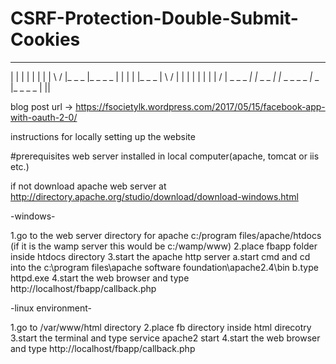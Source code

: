 # CSRF-Protection-Double-Submit-Cookies
 _ _ _ _   _ _ _ _    _ _ _ _    _ _ _ _   _ _ _ _   _ _ _ _   _ _ _ _ _ _   _      _
|         |          |       |  |             |     |               |         \    /
|_ _ _    |_ _ _ _   |       |  |             |     |_ _ _          |          \  /
|                 |  |       |  |             |     |               |           \/ 
|          _ _ _ _|  |_ _ _ _|  |_ _ _ _   _ _|_ _  |_ _ _ _        |           ||


blog post url -> https://fsocietylk.wordpress.com/2017/05/15/facebook-app-with-oauth-2-0/

instructions for locally setting up the website

#prerequisites
  web server installed in local computer(apache, tomcat or iis etc.)

if not download apache web server at http://directory.apache.org/studio/download/download-windows.html

-windows-

1.go to the web server directory
for apache c:/program files/apache/htdocs (if it is the wamp server this would be c:/wamp/www)
2.place fbapp folder inside htdocs directory
3.start the apache http server
  a.start cmd and cd into the c:\program files\apache software foundation\apache2.4\bin
  b.type httpd.exe
4.start the web browser and type http://localhost/fbapp/callback.php

-linux environment-

1.go to /var/www/html directory
2.place fb directory inside html direcotry
3.start the terminal and type service apache2 start
4.start the web browser and type http://localhost/fbapp/callback.php
